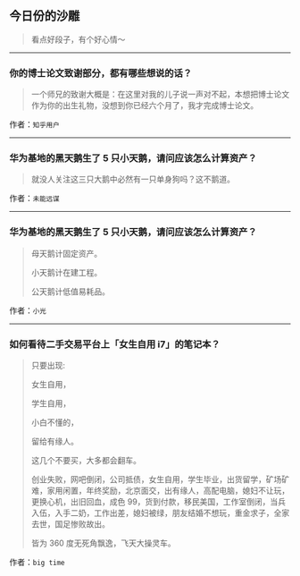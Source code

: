 ## 今日份的沙雕

> 看点好段子，有个好心情～


 
---

### 你的博士论文致谢部分，都有哪些想说的话？

> 一个师兄的致谢大概是：在这里对我的儿子说一声对不起，本想把博士论文作为你的出生礼物，没想到你已经六个月了，我才完成博士论文。


作者：`知乎用户`

---

### 华为基地的黑天鹅生了 5 只小天鹅，请问应该怎么计算资产？

> 就没人关注这三只大鹅中必然有一只单身狗吗？这不鹅道。


作者：`未能远谋`

---

### 华为基地的黑天鹅生了 5 只小天鹅，请问应该怎么计算资产？

> 母天鹅计固定资产。
> 
> 小天鹅计在建工程。
> 
> 公天鹅计低值易耗品。


作者：`小光`

---

### 如何看待二手交易平台上「女生自用 i7」的笔记本？

> 只要出现:
> 
> 女生自用，
> 
> 学生自用，
> 
> 小白不懂的，
> 
> 留给有缘人。
> 
> 这几个不要买，大多都会翻车。
> 
> 创业失败，网吧倒闭，公司抵债，女生自用，学生毕业，出货留学，矿场矿难，家用闲置，年终奖励，北京面交，出有缘人，高配电脑，媳妇不让玩，更换心机，出旧回血，成色 99，货到付款，移民美国，工作室倒闭，当兵入伍，入手二奶，工作出差，媳妇被绿，朋友结婚不想玩，重金求子，全家去世，国足惨败故出。
> 
> 皆为 360 度无死角飘逸，飞天大操灵车。


作者：`big time`